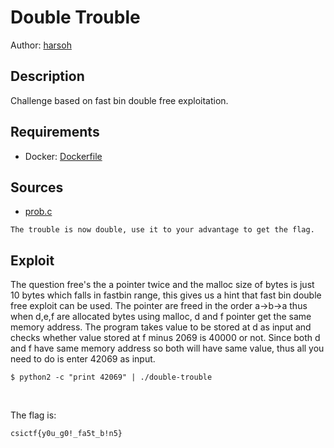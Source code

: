 # Double Trouble
Author: [harsoh](https://github.com/harsoh)

## Description

Challenge based on fast bin double free exploitation.

## Requirements

- Docker: [Dockerfile](./Dockerfile)

## Sources

- [prob.c](./prob.c)

```
The trouble is now double, use it to your advantage to get the flag.

```

## Exploit

The question free's the a pointer twice and the malloc size of bytes is just 10 bytes which falls in fastbin range, this gives us a hint that fast bin double free exploit can
be used. The pointer are freed in the order a->b->a thus when d,e,f are allocated bytes using malloc, d and f pointer get the same memory address. The program takes value to
be stored at d as input and checks whether value stored at f minus 2069 is 40000 or not. Since both d and f have same memory address so both will have same value, 
thus all you need to do is enter 42069 as input.

```
$ python2 -c "print 42069" | ./double-trouble
```

<br /> 

The flag is:

```
csictf{y0u_g0!_fa5t_b!n5}
```
